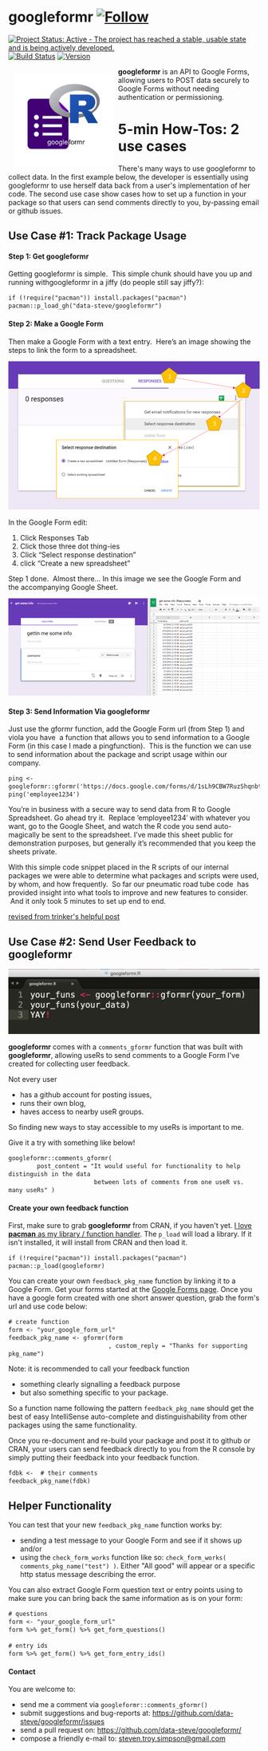 



googleformr [![Follow](https://img.shields.io/twitter/follow/data_steve.svg?style=social)](https://twitter.com/intent/follow?screen_name=data_steve)
============


[![Project Status: Active - The project has reached a stable, usable
state and is being actively
developed.](http://www.repostatus.org/badges/0.1.0/active.svg)](http://www.repostatus.org/#active)
[![Build
Status](https://travis-ci.org/data-steve/googleformr.svg?branch=master)](https://travis-ci.org/data-steve/googleformr)
<a href="https://img.shields.io/badge/Version-0.1.1-orange.svg"><img src="https://img.shields.io/badge/Version-0.1.1-orange.svg" alt="Version"/></a>


<img src="inst/googleformr_logo.png" width="200px" style="float:left; margin:10px;"/>

**googleformr** is an API to Google Forms, allowing users to POST data securely to Google Forms without needing authentication or permissioning.


# 5-min How-Tos: 2 use cases 

There's many ways to use googleformr to collect data. In the first example below, the developer is essentially using googleformr to use herself data back from a user's implementation of her code. The second use case show cases how to set up a function in your package so that users can send comments directly to you, by-passing email or github issues. 


## Use Case #1: Track Package Usage

#### Step 1: Get googleformr

Getting googleformr is simple.  This simple chunk should have you up and running withgoogleformr in a jiffy (do people still say jiffy?):

```{r}
if (!require("pacman")) install.packages("pacman")
pacman::p_load_gh("data-steve/googleformr")
```


#### Step 2: Make a Google Form

Then make a Google Form with a text entry.  Here’s an image showing the steps to link the form to a spreadsheet. 

![](/inst/new_forms_how_to.png)

In the Google Form edit: 

1. Click Responses Tab 
2. Click those three dot thing-ies 
3. Click “Select response destination” 
4. click “Create a new spreadsheet”  

Step 1 done.  Almost there… In this image we see the Google Form and the accompanying Google Sheet.

![](/inst/form_spreadsheet.png)


#### Step 3: Send Information Via googleformr

Just use the gformr function, add the Google Form url (from Step 1) and viola you have  a function that allows you to send information to a Google Form (in this case I made a pingfunction).  This is the function we can use to send information about the package and script usage within our company.

```{r}
ping <- googleformr::gformr('https://docs.google.com/forms/d/1sLh9CBW7RuzShqnbt260Ud85I_I2qQEdw_S6iMytJx4')
ping('employee1234')
```

You’re in business with a secure way to send data from R to Google Spreadsheet.
Go ahead try it.  Replace ’employee1234′ with whatever you want, go to the Google Sheet, and watch the R code you send auto-magically be sent to the spreadsheet. I’ve made this sheet public for demonstration purposes, but generally it’s recommended that you keep the sheets private.

With this simple code snippet placed in the R scripts of our internal packages we were able to determine what packages and scripts were used, by whom, and how frequently.  So far our pneumatic road tube code  has provided insight into what tools to improve and new features to consider.  And it only took 5 minutes to set up end to end.

[revised from trinker's helpful post](https://trinkerrstuff.wordpress.com/2016/05/12/googleformr-at-work-pneumatic-road-tube-allegory/)





## Use Case #2: Send User Feedback to googleformr


![](inst/googleformr_yay.png)

**googleformr** comes with a `comments_gformr` function that was built with **googleformr**, allowing useRs to send comments to  a Google Form I've created for collecting user feedback. 

Not every user 

- has a github account for posting issues, 
- runs their own blog, 
- haves access to nearby useR groups.

So finding new ways to stay accessible to my useRs is important to me. 

Give it a try with something like below!

```{r}
googleformr::comments_gformr(
        post_content = "It would useful for functionality to help distinguish in the data
                        between lots of comments from one useR vs. many useRs" )
```


#### Create your own feedback function


First, make sure to grab **googleformr** from CRAN, if you haven't yet. [I love **pacman** as my library / function handler](/let-pacman-eat-up-library-and-require/). The `p_load` will load a library. If it isn't installed, it will install from CRAN and then load it.

```{r}
if (!require("pacman")) install.packages("pacman")
pacman::p_load(googleformr)
```

You can create your own `feedback_pkg_name` function by linking it to a Google Form. Get your forms started at the [Google Forms page](https://www.google.com/forms/about/).  Once you have a google form created with one short answer question, grab the form's url and use code below: 

```{r}
# create function
form <- "your_google_form_url"
feedback_pkg_name <- gformr(form
                            , custom_reply = "Thanks for supporting pkg_name")
```

Note: it is recommended to call your feedback function 

- something clearly signalling  a feedback purpose 
- but also something specific to your package.

So a function name following the pattern `feedback_pkg_name` should get the best of easy IntelliSense auto-complete and distinguishability from other packages using the same functionality.

Once you re-document and re-build your package and post it to github or CRAN, your users can send feedback directly to you from the R console by simply  putting their feedback into your feedback function.

```{r}
fdbk <-  # their comments
feedback_pkg_name(fdbk)
```


## Helper Functionality

You can test that your new `feedback_pkg_name` function works by:

- sending a test message to your Google Form and see if it shows up and/or
- using the `check_form_works` function like so: `check_form_works( comments_pkg_name("test") )`. Either "All good" will appear or a specific http status message describing the error.


You can also extract Google Form question text or entry points using to make sure you can bring back the same information as is on your form:

```{r}
# questions
form <- "your_google_form_url"
form %>% get_form() %>% get_form_questions()

# entry ids
form %>% get_form() %>% get_form_entry_ids()
```

#### Contact


You are welcome to: 
- send me a comment via `googleformr::comments_gformr()`
- submit suggestions and bug-reports at: <https://github.com/data-steve/googleformr/issues> 
- send a pull request on: <https://github.com/data-steve/googleformr/> 
- compose a friendly e-mail to: <steven.troy.simpson@gmail.com>


